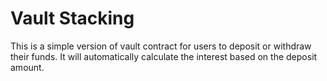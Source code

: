 # Vault Stacking

This is a simple version of vault contract for users to deposit or withdraw their funds. It will automatically calculate the interest based on the deposit amount.
